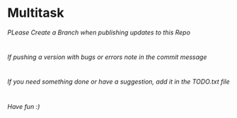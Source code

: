 # Multitask
  *PLease Create a Branch when publishing updates to this Repo*
  #
  *If pushing a version with bugs or errors note in the commit message*
  #
  *If you need something done or have a suggestion, add it in the TODO.txt file*
  #
  *Have fun :)*
